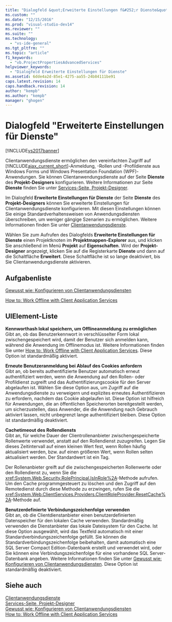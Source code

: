 ```yaml
---
title: "Dialogfeld &quot;Erweiterte Einstellungen f&#252;r Dienste&quot; | Microsoft Docs"
ms.custom: ""
ms.date: "12/15/2016"
ms.prod: "visual-studio-dev14"
ms.reviewer: ""
ms.suite: ""
ms.technology: 
  - "vs-ide-general"
ms.tgt_pltfrm: ""
ms.topic: "article"
f1_keywords: 
  - "vb.ProjectPropertiesAdvancedServices"
helpviewer_keywords: 
  - "Dialogfeld Erweiterte Einstellungen für Dienste"
ms.assetid: 6dde4a2d-85e1-4275-aa55-24b84111be91
caps.latest.revision: 14
caps.handback.revision: 14
author: "kempb"
ms.author: "kempb"
manager: "ghogen"
---
```

# Dialogfeld &quot;Erweiterte Einstellungen f&#252;r Dienste&quot;
[!INCLUDE[vs2017banner](../../code-quality/includes/vs2017banner.md)]

Clientanwendungsdienste ermöglichen den vereinfachten Zugriff auf [!INCLUDE[ajax_current_short](../../ide/reference/includes/ajax_current_short_md.md)]\-Anmeldung, \-Rollen und \-Profildienste aus Windows Forms und Windows Presentation Foundation \(WPF\)\-Anwendungen.  Sie können Clientanwendungsdienste auf der Seite **Dienste** des **Projekt\-Designers** konfigurieren.  Weitere Informationen zur Seite **Dienste** finden Sie unter [Services\-Seite, Projekt\-Designer](../../ide/reference/services-page-project-designer.md).  
  
 Im Dialogfeld **Erweiterte Einstellungen für Dienste** der Seite **Dienste** des **Projekt\-Designers** können Sie erweiterte Einstellungen für Clientanwendungsdienste konfigurieren.  Mit diesen Einstellungen können Sie einige Standardverhaltensweisen von Anwendungsdiensten überschreiben, um weniger gängige Szenarien zu ermöglichen.  Weitere Informationen finden Sie unter [Clientanwendungsdienste](../Topic/Client%20Application%20Services.md).  
  
 Wählen Sie zum Aufrufen des Dialogfelds **Erweiterte Einstellungen für Dienste** einen Projektknoten im **Projektmappen\-Explorer** aus, und klicken Sie anschließend im Menü **Projekt** auf **Eigenschaften**.  Wird der **Projekt\-Designer** angezeigt, klicken Sie auf die Registerkarte **Dienste** und dann auf die Schaltfläche **Erweitert**.  Diese Schaltfläche ist so lange deaktiviert, bis Sie Clientanwendungsdienste aktivieren.  
  
## Aufgabenliste  
 [Gewusst wie: Konfigurieren von Clientanwendungsdiensten](../Topic/How%20to:%20Configure%20Client%20Application%20Services.md)  
  
 [How to: Work Offline with Client Application Services](http://msdn.microsoft.com/de-de/f792cb16-8520-4a0f-9dc9-07bfbc454e38)  
  
## UIElement-Liste  
 **Kennworthash lokal speichern, um Offlineanmeldung zu ermöglichen**  
 Gibt an, ob das Benutzerkennwort in verschlüsselter Form lokal zwischengespeichert wird, damit der Benutzer sich anmelden kann, während die Anwendung im Offlinemodus ist.  Weitere Informationen finden Sie unter [How to: Work Offline with Client Application Services](http://msdn.microsoft.com/de-de/f792cb16-8520-4a0f-9dc9-07bfbc454e38).  Diese Option ist standardmäßig aktiviert.  
  
 **Erneute Benutzeranmeldung bei Ablauf des Cookies anfordern**  
 Gibt an, ob bereits authentifizierte Benutzer automatisch erneut authentifiziert werden, wenn die Anwendung auf den Rollen\- oder Profildienst zugreift und das Authentifizierungscookie für den Server abgelaufen ist.  Wählen Sie diese Option aus, um Zugriff auf die Anwendungsdienste zu verweigern und explizites erneutes Authentifizieren zu erfordern, nachdem das Cookie abgelaufen ist.  Diese Option ist hilfreich für Anwendungen, die an öffentlichen Speicherorten bereitgestellt werden, um sicherzustellen, dass Anwender, die die Anwendung nach Gebrauch aktiviert lassen, nicht unbegrenzt lange authentifiziert bleiben.  Diese Option ist standardmäßig deaktiviert.  
  
 **Cachetimeout des Rollendiensts**  
 Gibt an, für welche Dauer der Clientrollenanbieter zwischengespeicherte Rollenwerte verwendet, anstatt auf den Rollendienst zuzugreifen.  Legen Sie dieses Zeitintervall auf einen kleinen Wert fest, wenn Rollen häufig aktualisiert werden, bzw. auf einen größeren Wert, wenn Rollen selten aktualisiert werden.  Der Standardwert ist ein Tag.  
  
 Der Rollenanbieter greift auf die zwischengespeicherten Rollenwerte oder den Rollendienst zu, wenn Sie die <xref:System.Web.Security.RolePrincipal.IsInRole%2A>\-Methode aufrufen.  Um den Cache programmgesteuert zu löschen und den Zugriff auf den Remotedienst durch diese Methode zu erzwingen, rufen Sie die <xref:System.Web.ClientServices.Providers.ClientRoleProvider.ResetCache%2A>\-Methode auf.  
  
 **Benutzerdefinierte Verbindungszeichenfolge verwenden**  
 Gibt an, ob die Clientdienstanbieter einen benutzerdefinierten Datenspeicher für den lokalen Cache verwenden.  Standardmäßig verwenden die Dienstanbieter das lokale Dateisystem für den Cache.  Ist diese Option ausgewählt, wird das Textfeld automatisch mit einer Standardverbindungszeichenfolge gefüllt.  Sie können die Standardverbindungszeichenfolge beibehalten, damit automatisch eine SQL Server Compact Edition\-Datenbank erstellt und verwendet wird, oder Sie können eine Verbindungszeichenfolge für eine vorhandene SQL Server\-Datenbank angeben.  Weitere Informationen finden Sie unter [Gewusst wie: Konfigurieren von Clientanwendungsdiensten](../Topic/How%20to:%20Configure%20Client%20Application%20Services.md).  Diese Option ist standardmäßig deaktiviert.  
  
## Siehe auch  
 [Clientanwendungsdienste](../Topic/Client%20Application%20Services.md)   
 [Services\-Seite, Projekt\-Designer](../../ide/reference/services-page-project-designer.md)   
 [Gewusst wie: Konfigurieren von Clientanwendungsdiensten](../Topic/How%20to:%20Configure%20Client%20Application%20Services.md)   
 [How to: Work Offline with Client Application Services](http://msdn.microsoft.com/de-de/f792cb16-8520-4a0f-9dc9-07bfbc454e38)